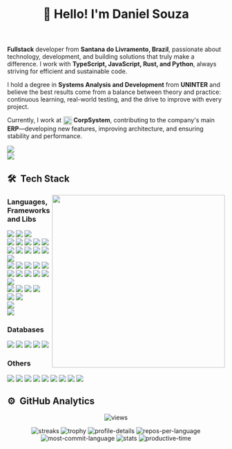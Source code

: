<header>
  <h1>👋 Hello! I'm Daniel Souza</h1>
</header>

<div>
  <p>
    <strong>Fullstack</strong> developer from <strong>Santana do Livramento, Brazil</strong>, passionate about technology, development, and building solutions that truly make a difference. I work with <strong>TypeScript, JavaScript, Rust, and Python</strong>, always striving for efficient and sustainable code.
  </p>
  <p>
    I hold a degree in <strong>Systems Analysis and Development</strong> from <strong>UNINTER</strong> and believe the best results come from a balance between theory and practice: continuous learning, real-world testing, and the drive to improve with every project.
  </p>
  <p>
    Currently, I work at <span><img align="center" width="20" src="https://github.com/user-attachments/assets/e3f52beb-b173-4a54-a2a4-5696de9d76e2"/> <strong>CorpSystem</strong></span>, contributing to the company's main <strong>ERP</strong>—developing new features, improving architecture, and ensuring stability and performance.
  </p>
</div>

<div>
    <a href="https://www.linkedin.com/in/danielsouzamh5263/">
        <img src="https://img.shields.io/badge/Linkedin-/in/danielsouzamh5263-1C2128?style=for-the-badge&logo=linkedin&logoColor=0077B5&color=blue"/>         </a></br>
    <a href="https://danielsouza-portfolio.vercel.app/">
        <img src="https://img.shields.io/badge/portfolio-danielsouza--portfolio.vercel.app-E34F26?style=for-the-badge&logo=portfolio&logoColor=E34F26"/>
    </a>
</div>
        
## 🛠 &nbsp;Tech Stack

<div>
    <img align="right" src="https://c.tenor.com/YUzRkMOL-3EAAAAd/tenor.gif" width=400 height=auto/>
</div>
<div>
    <div>
        <h3>Languages, Frameworks and Libs</h3>
        <img src="https://img.shields.io/badge/html5-1C2128?style=for-the-badge&logo=html5&logoColor=E34F26"/>
        <img src="https://img.shields.io/badge/CSS3-1C2128?style=for-the-badge&logo=css3&logoColor=1572B6"/>
        <img src="https://img.shields.io/badge/Bootstrap-1C2128?style=for-the-badge&logo=Bootstrap&logoColor=23563D7C"/></br>
        <img src="https://img.shields.io/badge/TypeScript-1C2128?style=for-the-badge&logo=typescript&logoColor=007ACC"/>
        <img src="https://img.shields.io/badge/JavaScript-1C2128?style=for-the-badge&logo=javascript&logoColor=F7DF1E"/>
        <img src="https://img.shields.io/badge/React-1C2128?style=for-the-badge&logo=react&logoColor=61DAFB"/>
        <img src="https://img.shields.io/badge/Next.js-1C2128?style=for-the-badge&logo=nextdotjs&logoColor=2361DAFB"/>
        <img src="https://img.shields.io/badge/Express.js-1C2128?style=for-the-badge&logo=express&logoColor=2361DAFB"/>
        <img src="https://img.shields.io/badge/Sequelize-1C2128?style=for-the-badge&logo=sequelize&logoColor=2361DAFB"/>
        <img src="https://img.shields.io/badge/MUI-1C2128?style=for-the-badge&logo=mui&logoColor=230081CB"/>
        <img src="https://img.shields.io/badge/Node.js-1C2128?style=for-the-badge&logo=node.js&logoColor=43853D"/>
        <img src="https://img.shields.io/badge/NPM-1C2128?style=for-the-badge&logo=npm&logoColor=23CB3837"/>
        <img src="https://img.shields.io/badge/Yarn-1C2128?style=for-the-badge&logo=yarn&logoColor=23CB3837"/>
        <img src="https://img.shields.io/badge/Deno-1C2128?style=for-the-badge&logo=deno&logoColor=23CB3837"/></br>
        <img src="https://img.shields.io/badge/Python-1C2128?style=for-the-badge&logo=python&logoColor=1572B6"/>
        <img src="https://img.shields.io/badge/Django-1C2128?style=for-the-badge&logo=django&logoColor=092E20"/>
        <img src="https://img.shields.io/badge/Flask-1C2128?style=for-the-badge&logo=flask&logoColor=00000000"/>
        <img src="https://img.shields.io/badge/SQLAlchemy-1C2128?style=for-the-badge&logo=sqlalchemy&logoColor="/>
        <img src="https://img.shields.io/badge/Jinja-1C2128?style=for-the-badge&logo=jinja&logoColor=00000000"/>
        <img src="https://img.shields.io/badge/Pandas-1C2128?style=for-the-badge&logo=pandas&logoColor=120651"/>
        <img src="https://img.shields.io/badge/SciPy-1C2128?style=for-the-badge&logo=scipy&logoColor=230C55A5"/>
        <img src="https://img.shields.io/badge/SciKit--Learn-1C2128?style=for-the-badge&logo=scikit-learn&logoColor=230C55A5"/>
        <img src="https://img.shields.io/badge/Selenium-1C2128?style=for-the-badge&logo=selenium&logoColor=43B02A"/>
        <img src="https://img.shields.io/badge/Jupyter-1C2128?style=for-the-badge&logo=jupyter&logoColor="/>
        <img src="https://img.shields.io/badge/Qt-1C2128?style=for-the-badge&logo=qt&logoColor=23217346"/></br>
        <img src="https://img.shields.io/badge/Rust-1C2128?style=for-the-badge&logo=rust&logoColor=00000000"/>
        <img src="https://img.shields.io/badge/Diesel-1C2128?style=for-the-badge&logo=diesel&logoColor=00000000"/>
        <img src="https://img.shields.io/badge/Actix--Web-1C2128?style=for-the-badge&logo=actix-web&logoColor=00000000"/>
        <img src="https://img.shields.io/badge/Tera-1C2128?style=for-the-badge&logo=tera&logoColor=00000000"/></br>
        <img src="https://img.shields.io/badge/PHP-1C2128?style=for-the-badge&logo=php&logoColor=777BB4"/>
        <img src="https://img.shields.io/badge/WordPress-1C2128?style=for-the-badge&logo=wordpress&logoColor=23117AC9"/></br>
        <img src="https://img.shields.io/badge/Shell%20Script-1C2128?style=for-the-badge&logo=gnu-bash&logoColor=00000000"/></br>
        <img src="https://img.shields.io/badge/Java-1C2128?style=for-the-badge&logo=java&logoColor=F7DF1E"/></br>
    <div>
    </div>
        <h3>Databases</h3>
        <img src="https://img.shields.io/badge/MySQL-1C2128?style=for-the-badge&logo=mysql&logoColor=007ACC33"/>
        <img src="https://img.shields.io/badge/MariaDB-1C2128?style=for-the-badge&logo=mariadb&logoColor=01529E"/>
        <img src="https://img.shields.io/badge/PostgreSQL-1C2128?style=for-the-badge&logo=postgresql&logoColor=31648B"/>
        <img src="https://img.shields.io/badge/SQLite-1C2128?style=for-the-badge&logo=sqlite&logoColor=07405E"/>
        <img src="https://img.shields.io/badge/firebase-1C2128?style=for-the-badge&logo=firebase&logoColor=23F05033"/></br>
    <div>
    </div>
        <h3>Others</h3>
        <img src="https://img.shields.io/badge/Git-1C2128?style=for-the-badge&logo=git&logoColor=E34F2633"/>
        <img src="https://img.shields.io/badge/github-1C2128?style=for-the-badge&logo=github&logoColor=FFFFFF"/>
        <img src="https://img.shields.io/badge/gitlab-1C2128?style=for-the-badge&logo=gitlab&logoColor=E34F2633"/>
        <img src="https://img.shields.io/badge/Docker-1C2128?style=for-the-badge&logo=docker&logoColor=#2496ED"/>
        <img src="https://img.shields.io/badge/Rancher-1C2128?style=for-the-badge&logo=rancher&logoColor=0075A8"/>
        <img src="https://img.shields.io/badge/Visual%20Studio%20Code-1C2128?style=for-the-badge&logo=visual-studio-code&logoColor=0078d7"/>
        <img src="https://img.shields.io/badge/PyCharm-1C2128?style=for-the-badge&logo=pycharm&logoColor=green"/>
        <img src="https://img.shields.io/badge/Linux-1C2128?style=for-the-badge&logo=linux&logoColor=FCC624"/>
        <img src="https://img.shields.io/badge/Windows-1C2128?style=for-the-badge&logo=windows&logoColor=0078D6"/>
    </div>
</div>

## ⚙️ &nbsp;GitHub Analytics
<div align="center">
  
<div align="center">
  
  ![views](https://komarev.com/ghpvc/?username=mrhoss&label=Profile%20views&color=0e75b6&style=for-the-badge)
  
</div>

![streaks](https://github-readme-streak-stats.herokuapp.com?user=MrHoss&theme=github-dark-blue&hide_border=true&mode=weekly)
![trophy](https://github-profile-trophy.vercel.app/?username=mrhoss&theme=darkhub&no-frame=true&column=-1)
![profile-details](http://github-profile-summary-cards.vercel.app/api/cards/profile-details?username=MrHoss&theme=github_dark)
![repos-per-language](http://github-profile-summary-cards.vercel.app/api/cards/repos-per-language?username=MrHoss&theme=github_dark)
![most-commit-language](http://github-profile-summary-cards.vercel.app/api/cards/most-commit-language?username=MrHoss&theme=github_dark)
![stats](http://github-profile-summary-cards.vercel.app/api/cards/stats?username=MrHoss&theme=github_dark)
![productive-time](http://github-profile-summary-cards.vercel.app/api/cards/productive-time?username=MrHoss&theme=github_dark&utcOffset=-3)

</div>

